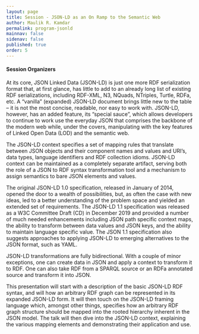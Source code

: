 ```yaml
---
layout: page
title: Session - JSON-LD as an On Ramp to the Semantic Web
author: Maulik R. Kamdar
permalink: program-jsonld
mainnav: false
sidenav: false
published: true
order: 5
---
```


#### Session Organizers





At its core, JSON Linked Data (JSON-LD) is just one more RDF serialization format that, at first glance, has little to add to an already long list of existing RDF serializations, including RDF-XML, N3, NQuads, NTriples, Turtle, RDFa, etc.  A “vanilla” (expanded) JSON-LD document brings little new to the table – it is not the most concise, readable, nor easy to work with.  JSON-LD, however, has an added feature, its “special sauce”, which allows developers to continue to work use the everyday JSON that comprises the backbone of the modern web while, under the covers, manipulating with the key features of Linked Open Data (LOD) and the semantic web.

The JSON-LD context specifies a set of mapping rules that translate between JSON objects and their component names and values and URI’s, data types, language identifiers and RDF collection idioms.  JSON-LD context can be maintained as a completely separate artifact, serving both the role of a JSON to RDF syntax transformation tool and a mechanism to assign semantics to bare JSON elements and values.

The original JSON-LD 1.0 specification, released in January of 2014, opened the door to a wealth of possibilities, but, as often the case with new ideas, led to a better understanding of the problem space and yielded an extended set of requirements.  The JSON-LD 1.1 specification was released as a W3C Committee Draft (CD) in December 2019 and provided a number of much needed enhancements including JSON path specific context maps, the ability to transform between data values and JSON keys, and the ability to maintain language specific value.  The JSON 1.1 specification also suggests approaches to applying JSON-LD to emerging alternatives to the JSON format, such as YAML.

JSON-LD transformations are fully bidirectional.  With a couple of minor exceptions, one can create data in JSON and apply a context to transform it to RDF.  One can also take RDF from a SPARQL source or an RDFa annotated source and transform it into JSON.

This presentation will start with a description of the basic JSON-LD RDF syntax, and will how an arbitrary RDF graph can be represented in its expanded JSON-LD form.  It will then touch on the JSON-LD framing language which, amongst other things, specifies how an arbitrary RDF graph structure should be mapped into the rooted hierarchy inherent in the JSON model.  The talk will then dive into the JSON-LD context, explaining the various mapping elements and demonstrating their application and use.